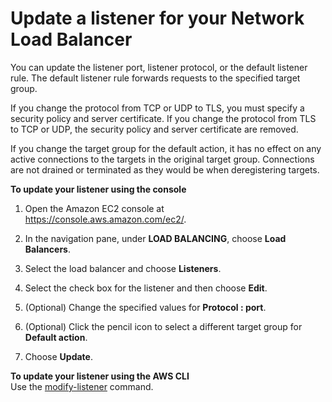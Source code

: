 # Update a listener for your Network Load Balancer<a name="listener-update-rules"></a>

You can update the listener port, listener protocol, or the default listener rule\. The default listener rule forwards requests to the specified target group\.

If you change the protocol from TCP or UDP to TLS, you must specify a security policy and server certificate\. If you change the protocol from TLS to TCP or UDP, the security policy and server certificate are removed\.

If you change the target group for the default action, it has no effect on any active connections to the targets in the original target group\. Connections are not drained or terminated as they would be when deregistering targets\.

**To update your listener using the console**

1. Open the Amazon EC2 console at [https://console\.aws\.amazon\.com/ec2/](https://console.aws.amazon.com/ec2/)\.

1. In the navigation pane, under **LOAD BALANCING**, choose **Load Balancers**\.

1. Select the load balancer and choose **Listeners**\.

1. Select the check box for the listener and then choose **Edit**\.

1. \(Optional\) Change the specified values for **Protocol : port**\.

1. \(Optional\) Click the pencil icon to select a different target group for **Default action**\.

1. Choose **Update**\.

**To update your listener using the AWS CLI**  
Use the [modify\-listener](https://docs.aws.amazon.com/cli/latest/reference/elbv2/modify-listener.html) command\.